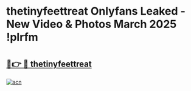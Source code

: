 # thetinyfeettreat Onlyfans Leaked - New Video & Photos March 2025 !plrfm

# <h2><a href="https://qn89pd.iuczelnia.edu.pl?title=thetinyfeettreat&ref=plrfm">🔗👉 🔴 thetinyfeettreat</a></h2>

[![acn](https://github.com/user-attachments/assets/0f9c940e-d8b0-45ae-aac7-cd30a18b3e1c)](https://qn89pd.iuczelnia.edu.pl?title=thetinyfeettreat&ref=plrfm)

